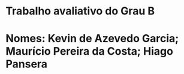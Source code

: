 # Trabalho avaliativo do Grau B
# Nomes: Kevin de Azevedo Garcia; Maurício Pereira da Costa; Hiago Pansera